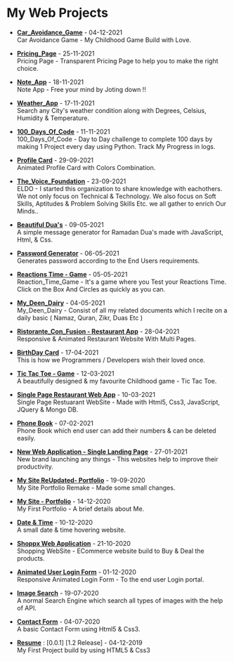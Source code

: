 <h1> My Web Projects </h1>
<!-- Starts -->

* **[Car_Avoidance_Game](https://shahzaibfardeen.github.io/Car_Avoidance_Game/index.html)** - 04-12-2021
    <br> Car Avoidance Game - My Childhood Game Build with Love.

* **[Pricing_Page](https://shahzaibfardeen.github.io/Pricing_Page/index.html)** - 25-11-2021
    <br> Pricing Page - Transparent Pricing Page to help you to make the right choice.

* **[Note_App](https://shahzaibfardeen.github.io/Note_Web_App/)** - 18-11-2021
    <br> Note App - Free your mind by Joting down !!

* **[Weather_App](https://shahzaibfardeen.github.io/Weather_App/)** - 17-11-2021
    <br> Search any City's weather condition along with Degrees, Celsius, Humidity & Temperature.

* **[100_Days_Of_Code](https://github.com/Shahzaibfardeen/100_Days_Of_Code)** - 11-11-2021
    <br> 100_Days_Of_Code - Day to Day challenge to complete 100 days by making 1 Project every day using Python. Track My Progress in logs.
    
* **[Profile Card](https://shahzaibfardeen.github.io/Profile_Card/)** - 29-09-2021
    <br> Animated Profile Card with Colors Combination.
    
* **[The_Voice_Foundation](https://shahzaibfardeen.github.io/EnLift_Development_Organization-/index.html)** - 23-09-2021
    <br> ELDO - I started this organization to share knowledge with eachothers. We not only focus on Technical & Technology. We also focus on Soft Skills, Aptitudes & Problem Solving Skills Etc. we all gather to enrich Our Minds..

* **[Beautiful Dua's](https://shahzaibfardeen.github.io/Beautiful_Duas/)** - 09-05-2021
    <br> A simple message generator for Ramadan Dua's made with JavaScript, Html, & Css.

* **[Password Generator](https://shahzaibfardeen.github.io/Password_Generator/)** - 06-05-2021
    <br> Generates password according to the End Users requirements.

* **[Reactions Time - Game](https://shahzaibfardeen.github.io/Reactions_Time---Game/)** - 05-05-2021
    <br> Reaction_Time_Game - It's a game where you Test your Reactions Time. Click on the Box And Circles as quickly as you can.

* **[My_Deen_Dairy](https://github.com/Shahzaibfardeen/My_Deen_Dairy)** - 04-05-2021
    <br> My_Deen_Dairy - Consist of all my related documents which I recite on a daily basic ( Namaz, Quran, Zikr, Duas Etc )

* **[Ristorante_Con_Fusion - Restaurant App](https://shahzaibfardeen.github.io/Ristorante_Con_Fusion/)** - 28-04-2021
    <br> Responsive & Animated Restaurant Website With Multi Pages.

* **[BirthDay Card](https://shahzaibfardeen.github.io/Hapie_Bday_Sadu/)** - 17-04-2021
    <br> This is how we Programmers / Developers wish their loved once.

* **[Tic Tac Toe - Game](https://shahzaibfardeen.github.io/Tic_Tac_Toe/)** - 12-03-2021
    <br> A beautifully designed & my favourite Childhood game - Tic Tac Toe.

* **[Single Page Restaurant Web App](https://shahzaibfardeen.github.io/Chinese-Single_Landing_Webpage/index.html)** - 10-03-2021
    <br> Single Page Restuarant WebSite - Made with Html5, Css3, JavaScript, JQuery & Mongo DB.
  
* **[Phone Book](https://shahzaibfardeen.github.io/PhoneBook/)** - 07-02-2021
    <br> Phone Book which end user can add their numbers & can be deleted easily.

* **[New Web Application - Single Landing Page](https://shahzaibfardeen.github.io/Syberstar-Application/)** - 27-01-2021
    <br> New brand launching any things - This websites help to improve their productivity.

* **[My Site ReUpdated- Portfolio](https://shahzaibfardeen.github.io/My_Site_Portfolio/)** - 19-09-2020
    <br> My Site Portfolio Remake - Made some small changes.

* **[My Site - Portfolio](https://shahzaibfardeen.github.io/My_Site/)** - 14-12-2020
    <br> My First Portfolio - A brief details about Me.

* **[Date & Time](https://shahzaibfardeen.github.io/Date_-_Time/)** - 10-12-2020
    <br> A small date & time hovering website.

* **[Shoppx Web Application](https://shahzaibfardeen.github.io/Syberstore_Shoppx/)** - 21-10-2020
    <br> Shopping WebSite - ECommerce website build to Buy & Deal the products.

* **[Animated User Login Form](https://shahzaibfardeen.github.io/Login-Form/)** - 01-12-2020
    <br> Responsive Animated Login Form - To the end user Login portal.

* **[Image Search](https://shahzaibfardeen.github.io/Image-Search/)** - 19-07-2020
    <br> A normal Search Engine which search all types of images with the help of API. 

* **[Contact Form](https://shahzaibfardeen.github.io/Contact-Form//)** - 04-07-2020
    <br> A basic Contact Form using Html5 & Css3.

* **[Resume](https://shahzaibfardeen.github.io/Resume/)** : [0.0.1] [1.2 Release] - 04-12-2019
    <br> My First Project build by using HTML5 & Css3


<!-- Ends -->
